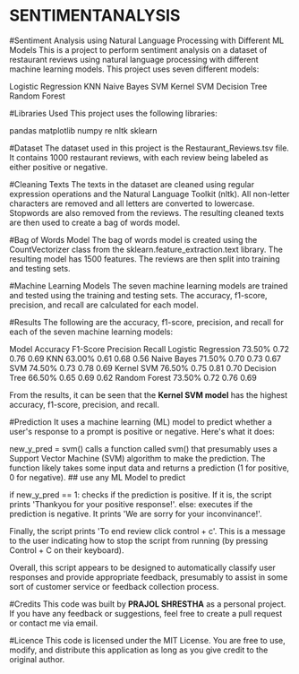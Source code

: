 # SENTIMENTANALYSIS

#Sentiment Analysis using Natural Language Processing with Different ML Models
This is a project to perform sentiment analysis on a dataset of restaurant reviews using natural language processing with different machine learning models. 
This project uses seven different models:

Logistic Regression
KNN
Naive Bayes
SVM
Kernel SVM
Decision Tree
Random Forest

#Libraries Used
This project uses the following libraries:

pandas
matplotlib
numpy
re
nltk
sklearn

#Dataset
The dataset used in this project is the Restaurant_Reviews.tsv file. It contains 1000 restaurant reviews, with each review being labeled as either positive or negative.

#Cleaning Texts
The texts in the dataset are cleaned using regular expression operations and the Natural Language Toolkit (nltk). All non-letter characters are removed and all letters are converted to lowercase. Stopwords are also removed from the reviews. The resulting cleaned texts are then used to create a bag of words model.

#Bag of Words Model
The bag of words model is created using the CountVectorizer class from the sklearn.feature_extraction.text library. The resulting model has 1500 features. The reviews are then split into training and testing sets.

#Machine Learning Models
The seven machine learning models are trained and tested using the training and testing sets. The accuracy, f1-score, precision, and recall are calculated for each model.

#Results
The following are the accuracy, f1-score, precision, and recall for each of the seven machine learning models:

Model	Accuracy	F1-Score	Precision	Recall
Logistic Regression	73.50%	0.72	0.76	0.69
KNN	63.00%	0.61	0.68	0.56
Naive Bayes	71.50%	0.70	0.73	0.67
SVM	74.50%	0.73	0.78	0.69
Kernel SVM	76.50%	0.75	0.81	0.70
Decision Tree	66.50%	0.65	0.69	0.62
Random Forest	73.50%	0.72	0.76	0.69

From the results, it can be seen that the **Kernel SVM model** has the highest accuracy, f1-score, precision, and recall.

#Prediction
It uses a machine learning (ML) model to predict whether a user's response to a prompt is positive or negative. Here's what it does:

new_y_pred = svm() calls a function called svm() that presumably uses a Support Vector Machine (SVM) algorithm to make the prediction. The function likely takes some input data and returns a prediction (1 for positive, 0 for negative). ## use any ML Model to predict

if new_y_pred == 1: checks if the prediction is positive. If it is, the script prints 'Thankyou for your positive response!'.
else: executes if the prediction is negative. It prints 'We are sorry for your inconvinance!'.

Finally, the script prints 'To end review click control + c'. This is a message to the user indicating how to stop the script from running (by pressing Control + C on their keyboard).

Overall, this script appears to be designed to automatically classify user responses and provide appropriate feedback, presumably to assist in some sort of customer service or feedback collection process.

#Credits
This code was built by **PRAJOL SHRESTHA** as a personal project. If you have any feedback or suggestions, feel free to create a pull request or contact me via email.

#Licence
This code is licensed under the MIT License. You are free to use, modify, and distribute this application as long as you give credit to the original author.
